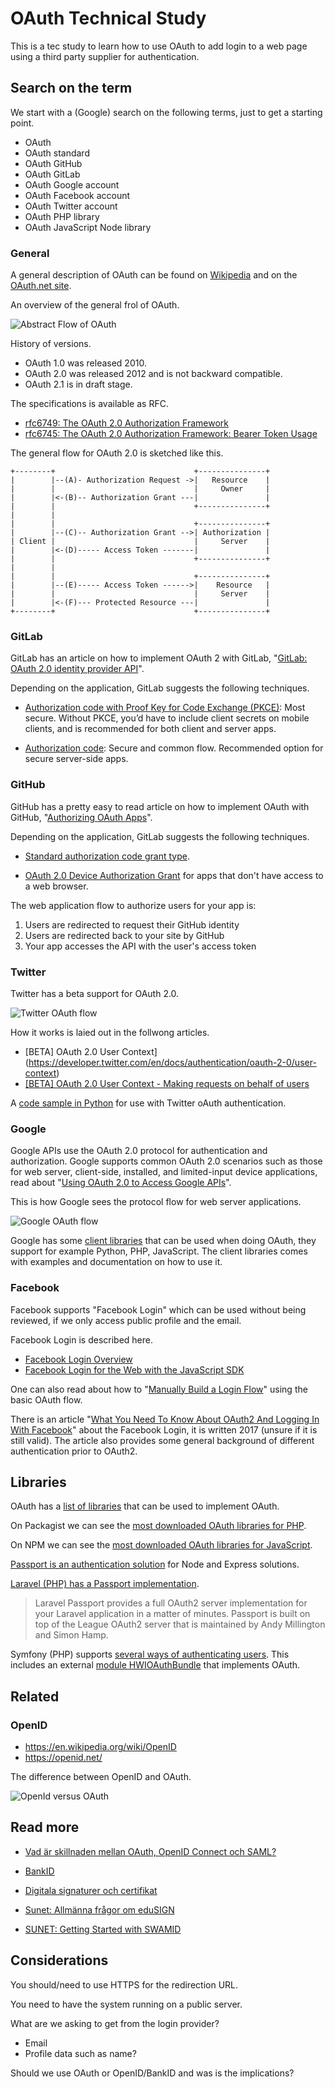OAuth Technical Study
======================

This is a tec study to learn how to use OAuth to add login to a web page using a third party supplier for authentication.



Search on the term
----------------------

We start with a (Google) search on the following terms, just to get a starting point.

* OAuth
* OAuth standard
* OAuth GitHub
* OAuth GitLab
* OAuth Google account
* OAuth Facebook account
* OAuth Twitter account
* OAuth PHP library
* OAuth JavaScript Node library



### General

A general description of OAuth can be found on [Wikipedia](https://en.wikipedia.org/wiki/OAuth) and on the [OAuth.net site](https://oauth.net/2/).

An overview of the general frol of OAuth.

![Abstract Flow of OAuth](https://upload.wikimedia.org/wikipedia/commons/7/72/Abstract-flow.png)

History of versions.

* OAuth 1.0 was released 2010.
* OAuth 2.0 was released 2012 and is not backward compatible.
* OAuth 2.1 is in draft stage.

The specifications is available as RFC.

* [rfc6749: The OAuth 2.0 Authorization Framework](https://datatracker.ietf.org/doc/html/rfc6749)
* [rfc6745: The OAuth 2.0 Authorization Framework: Bearer Token Usage](https://datatracker.ietf.org/doc/html/rfc6745)


The general flow for OAuth 2.0 is sketched like this.

```text
+--------+                               +---------------+
|        |--(A)- Authorization Request ->|   Resource    |
|        |                               |     Owner     |
|        |<-(B)-- Authorization Grant ---|               |
|        |                               +---------------+
|        |
|        |                               +---------------+
|        |--(C)-- Authorization Grant -->| Authorization |
| Client |                               |     Server    |
|        |<-(D)----- Access Token -------|               |
|        |                               +---------------+
|        |
|        |                               +---------------+
|        |--(E)----- Access Token ------>|    Resource   |
|        |                               |     Server    |
|        |<-(F)--- Protected Resource ---|               |
+--------+                               +---------------+
```



### GitLab

GitLab has an article on how to implement OAuth 2 with GitLab, "[GitLab: OAuth 2.0 identity provider API](https://docs.gitlab.com/ee/api/oauth2.html)".

Depending on the application, GitLab suggests the following techniques.

* [Authorization code with Proof Key for Code Exchange (PKCE)](https://tools.ietf.org/html/rfc7636#section-1.1): Most secure. Without PKCE, you’d have to include client secrets on mobile clients, and is recommended for both client and server apps.

* [Authorization code](https://tools.ietf.org/html/rfc6749#section-4.1): Secure and common flow. Recommended option for secure server-side apps.



### GitHub

GitHub has a pretty easy to read article on how to implement OAuth with GitHub, "[Authorizing OAuth Apps](https://docs.github.com/en/developers/apps/building-oauth-apps/authorizing-oauth-apps)".

Depending on the application, GitLab suggests the following techniques.

* [Standard authorization code grant type](https://tools.ietf.org/html/rfc6749#section-4.1).

* [OAuth 2.0 Device Authorization Grant](https://tools.ietf.org/html/rfc8628) for apps that don't have access to a web browser.

The web application flow to authorize users for your app is:

1. Users are redirected to request their GitHub identity
2. Users are redirected back to your site by GitHub
3. Your app accesses the API with the user's access token



### Twitter

Twitter has a beta support for OAuth 2.0.

![Twitter OAuth flow](https://cdn.cms-twdigitalassets.com/content/dam/developer-twitter/docs/OAuth.png.twimg.1920.png)

How it works is laied out in the follwong articles.

* [BETA] OAuth 2.0 User Context](https://developer.twitter.com/en/docs/authentication/oauth-2-0/user-context)
* [[BETA] OAuth 2.0 User Context - Making requests on behalf of users](https://developer.twitter.com/en/docs/authentication/oauth-2-0/user-context-making-requests-on-behalf-of-users)

A [code sample in Python](https://gist.github.com/JessicaGarson/d08dcfe364e28c6249f3ab6ba9151185) for use with Twitter oAuth authentication.



### Google

Google APIs use the OAuth 2.0 protocol for authentication and authorization. Google supports common OAuth 2.0 scenarios such as those for web server, client-side, installed, and limited-input device applications, read about "[Using OAuth 2.0 to Access Google APIs](https://developers.google.com/identity/protocols/oauth2)".

This is how Google sees the protocol flow for web server applications.

![Google OAuth flow](https://developers.google.com/identity/protocols/oauth2/images/flows/authorization-code.png)

Google has some [client libraries](https://developers.google.com/identity/protocols/oauth2#libraries) that can be used when doing OAuth, they support for example Python, PHP, JavaScript. The client libraries comes with examples and documentation on how to use it.



### Facebook

Facebook supports "Facebook Login" which can be used without being reviewed, if we only access public profile and the email.

Facebook Login is described here.

* [Facebook Login Overview](https://developers.facebook.com/docs/facebook-login/overview)
* [Facebook Login for the Web with the JavaScript SDK](https://developers.facebook.com/docs/facebook-login/web)

One can also read about how to "[Manually Build a Login Flow](https://developers.facebook.com/docs/facebook-login/manually-build-a-login-flow)" using the basic OAuth flow.

There is an article "[What You Need To Know About OAuth2 And Logging In With Facebook](https://www.smashingmagazine.com/2017/05/oauth2-logging-in-facebook/)" about the Facebook Login, it is written 2017 (unsure if it is still valid). The article also provides some general background of different authentication prior to OAuth2.



Libraries
----------------------

OAuth has a [list of libraries](https://oauth.net/code/) that can be used to implement OAuth.

On Packagist we can see the [most downloaded OAuth libraries for PHP](https://packagist.org/packages/league/oauth2-client?query=OAuth2).

On NPM we can see the [most downloaded OAuth libraries for JavaScript](https://www.npmjs.com/search?q=oauth2).

[Passport is an authentication solution](http://www.passportjs.org/) for Node and Express solutions.

[Laravel (PHP) has a Passport implementation](https://laravel.com/docs/8.x/passport).

> Laravel Passport provides a full OAuth2 server implementation for your Laravel application in a matter of minutes. Passport is built on top of the League OAuth2 server that is maintained by Andy Millington and Simon Hamp.

Symfony (PHP) supports [several ways of authenticating users](https://symfony.com/doc/current/security.html#security-authenticators). This includes an external [module HWIOAuthBundle](https://github.com/hwi/HWIOAuthBundle) that implements OAuth.



Related
----------------------

### OpenID

* https://en.wikipedia.org/wiki/OpenID
* https://openid.net/

The difference between OpenID and OAuth.

![OpenId versus OAuth](https://upload.wikimedia.org/wikipedia/commons/3/32/OpenIDvs.Pseudo-AuthenticationusingOAuth.svg)



Read more
----------------------

* [Vad är skillnaden mellan OAuth, OpenID Connect och SAML?](https://www.okta.com/se/identity-101/whats-the-difference-between-oauth-openid-connect-and-saml/)

* [BankID](https://support.bankid.com/sv)

* [Digitala signaturer och certifikat](https://support.microsoft.com/sv-se/office/digitala-signaturer-och-certifikat-8186cd15-e7ac-4a16-8597-22bd163e8e96)

* [Sunet: Allmänna frågor om eduSIGN](https://wiki.sunet.se/pages/viewpage.action?pageId=98861084)

* [SUNET: Getting Started with SWAMID](https://wiki.sunet.se/display/SWAMID/Getting+Started+with+SWAMID)



Considerations
----------------------

You should/need to use HTTPS for the redirection URL.

You need to have the system running on a public server.

What are we asking to get from the login provider?

* Email
* Profile data such as name?

Should we use OAuth or OpenID/BankID and was is the implications?
